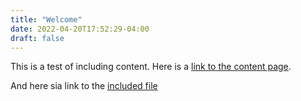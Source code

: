 ```yaml
---
title: "Welcome"
date: 2022-04-20T17:52:29-04:00
draft: false
---
```


This is a test of including content. Here is a [link to the content page](regular_page).

And here sia  link to the [included file](_includes/included)
